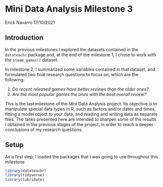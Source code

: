 Mini Data Analysis Milestone 3
================
Erick Navarro
17/10/2021

## Introduction

In the previous milestones I explored the datasets contained in the `datateachr` package and, at the end of the milestone 1, I chose to work with the `steam_games()` dataset.

In milestone 2, I summarized some variables contained in that dataset, and formulated two final research questions to focus on, which are the following:

1.  *Do recent released games have better reviews than the older ones?*
2.  *Are the most popular games the ones with the best overall review?*

This is the last milestone of the Mini Data Analysis project. Its objective is to manipulate special data types in R, such as factors and/or dates and times, fitting a model object to your data, and reading and writing data as separate files. The tasks presented here are intended to sharpen some of the results I obtained in the previous stages of the project, in order to reach a deeper conclusions of my research questions.

## Setup

As a first step, I loaded the packages that I was going to use throughout this milestone

``` r
library(datateachr) 
library(tidyverse)
library(lubridate)
```
